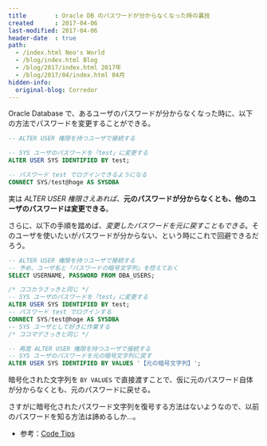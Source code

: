 ```yaml
---
title        : Oracle DB のパスワードが分からなくなった時の裏技
created      : 2017-04-06
last-modified: 2017-04-06
header-date  : true
path:
  - /index.html Neo's World
  - /blog/index.html Blog
  - /blog/2017/index.html 2017年
  - /blog/2017/04/index.html 04月
hidden-info:
  original-blog: Corredor
---
```


Oracle Database で、あるユーザのパスワードが分からなくなった時に、以下の方法でパスワードを変更することができる。

```sql
-- ALTER USER 権限を持つユーザで接続する

-- SYS ユーザのパスワードを「test」に変更する
ALTER USER SYS IDENTIFIED BY test;

-- パスワード test でログインできるようになる
CONNECT SYS/test@hoge AS SYSDBA
```

実は _ALTER USER 権限さえあれば_、__元のパスワードが分からなくとも、他のユーザのパスワードは変更できる__。

さらに、以下の手順を踏めば、_変更したパスワードを元に戻すこともできる_。そのユーザを使いたいがパスワードが分からない、という時にこれで回避できるだろう。

```sql
-- ALTER USER 権限を持つユーザで接続する
-- 予め、ユーザ名と「パスワードの暗号文字列」を控えておく
SELECT USERNAME, PASSWORD FROM DBA_USERS;

/* ココカラさっきと同じ */
-- SYS ユーザのパスワードを「test」に変更する
ALTER USER SYS IDENTIFIED BY test;
-- パスワード test でログインする
CONNECT SYS/test@hoge AS SYSDBA
-- SYS ユーザとして好きに作業する
/* ココマデさっきと同じ */

-- 再度 ALTER USER 権限を持つユーザで接続する
-- SYS ユーザのパスワードを元の暗号文字列に戻す
ALTER USER SYS IDENTIFIED BY VALUES '【元の暗号文字列】';
```

暗号化された文字列を `BY VALUES` で直接渡すことで、仮に元のパスワード自体が分からなくとも、元のパスワードに戻せる。

さすがに暗号化されたパスワード文字列を復号する方法はないようなので、以前のパスワードを知る方法は諦めるしか…。

- 参考：[Code Tips](http://otn.oracle.co.jp/otn_pl/otn_tool/code_detail?n_code_id=305)
